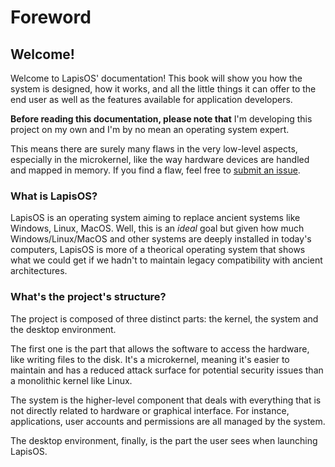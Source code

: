 # Foreword

## Welcome!

Welcome to LapisOS' documentation! This book will show you how the
system is designed, how it works, and all the little things it can offer
to the end user as well as the features available for application developers.

**Before reading this documentation, please note that** I'm developing this
project on my own and I'm by no mean an operating system expert.

This means there are surely many flaws in the very low-level aspects, especially
in the microkernel, like the way hardware devices are handled and mapped in memory.
If you find a flaw, feel free to [submit an issue](https://github.com/lapis-org/docs/issues/new).

### What is LapisOS?
LapisOS is an operating system aiming to replace ancient systems like Windows,
Linux, MacOS. Well, this is an *ideal* goal but given how much Windows/Linux/MacOS
and other systems are deeply installed in today's computers, LapisOS is more of
a theorical operating system that shows what we could get if we hadn't to maintain
legacy compatibility with ancient architectures.

### What's the project's structure?
The project is composed of three distinct parts: the kernel, the system
and the desktop environment.

The first one is the part that allows the software to access the hardware,
like writing files to the disk. It's a microkernel, meaning it's easier to
maintain and has a reduced attack surface for potential security issues
than a monolithic kernel like Linux.

The system is the higher-level component that deals with everything that is
not directly related to hardware or graphical interface. For instance, applications,
user accounts and permissions are all managed by the system.

The desktop environment, finally, is the part the user sees when launching LapisOS.